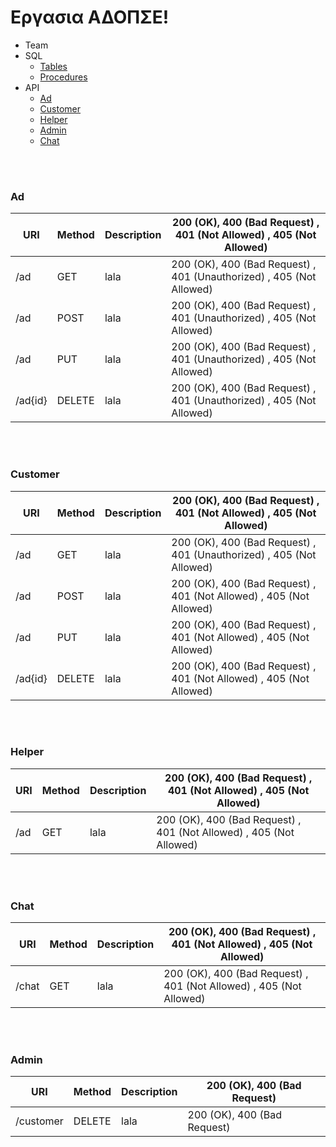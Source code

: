 # Εργασια ΑΔΟΠΣΕ!

- Team
- SQL
  - [Tables](#tables)
  - [Procedures](#procedures)
- API
  - [Ad](#ad)
  - [Customer](#customer)
  - [Helper](#helper)
  - [Admin](#admin)
  - [Chat](#chat)

<BR>
<BR>

### Ad

| URI     | Method | Description | 200 (OK), 400 (Bad Request) , 401 (Not Allowed) , 405 (Not Allowed)  |
| ------- | ------ | ----------- | -------------------------------------------------------------------- |
| /ad     | GET    | lala        | 200 (OK), 400 (Bad Request) , 401 (Unauthorized) , 405 (Not Allowed) |
| /ad     | POST   | lala        | 200 (OK), 400 (Bad Request) , 401 (Unauthorized) , 405 (Not Allowed) |
| /ad     | PUT    | lala        | 200 (OK), 400 (Bad Request) , 401 (Unauthorized) , 405 (Not Allowed) |
| /ad{id} | DELETE | lala        | 200 (OK), 400 (Bad Request) , 401 (Unauthorized) , 405 (Not Allowed) |

<BR>
<BR>

### Customer

| URI     | Method | Description | 200 (OK), 400 (Bad Request) , 401 (Not Allowed) , 405 (Not Allowed)  |
| ------- | ------ | ----------- | -------------------------------------------------------------------- |
| /ad     | GET    | lala        | 200 (OK), 400 (Bad Request) , 401 (Unauthorized) , 405 (Not Allowed) |
| /ad     | POST   | lala        | 200 (OK), 400 (Bad Request) , 401 (Not Allowed) , 405 (Not Allowed)  |
| /ad     | PUT    | lala        | 200 (OK), 400 (Bad Request) , 401 (Not Allowed) , 405 (Not Allowed)  |
| /ad{id} | DELETE | lala        | 200 (OK), 400 (Bad Request) , 401 (Not Allowed) , 405 (Not Allowed)  |

<BR>
<BR>

### Helper

| URI | Method | Description | 200 (OK), 400 (Bad Request) , 401 (Not Allowed) , 405 (Not Allowed) |
| --- | ------ | ----------- | ------------------------------------------------------------------- |
| /ad | GET    | lala        | 200 (OK), 400 (Bad Request) , 401 (Not Allowed) , 405 (Not Allowed) |

<BR>
<BR>

### Chat

| URI   | Method | Description | 200 (OK), 400 (Bad Request) , 401 (Not Allowed) , 405 (Not Allowed) |
| ----- | ------ | ----------- | ------------------------------------------------------------------- |
| /chat | GET    | lala        | 200 (OK), 400 (Bad Request) , 401 (Not Allowed) , 405 (Not Allowed) |

<BR>
<BR>

### Admin

| URI       | Method | Description | 200 (OK), 400 (Bad Request) |
| --------- | ------ | ----------- | --------------------------- |
| /customer | DELETE | lala        | 200 (OK), 400 (Bad Request) |
